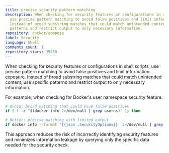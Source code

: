 ```yaml
---
title: precise security pattern matching
description: When checking for security features or configurations in shell scripts,
  use precise pattern matching to avoid false positives and limit information exposure.
  Instead of broad substring matches that could match unintended content, use specific
  patterns and restrict output to only necessary information.
repository: docker/compose
label: Security
language: Shell
comments_count: 1
repository_stars: 35858
---
```


When checking for security features or configurations in shell scripts, use precise pattern matching to avoid false positives and limit information exposure. Instead of broad substring matches that could match unintended content, use specific patterns and restrict output to only necessary information.

For example, when checking for Docker's user namespace security feature:

```bash
# Avoid: broad matching that could have false positives
if [ ! -z "$(docker info 2>/dev/null | grep userns)" ]; then

# Better: precise matching with limited output
if docker info --format '{{json .SecurityOptions}}' 2>/dev/null | grep -q 'name=userns'; then
```

This approach reduces the risk of incorrectly identifying security features and minimizes information leakage by querying only the specific data needed for the security check.